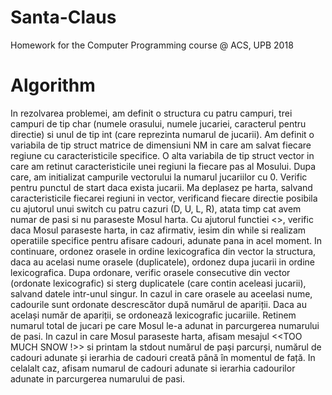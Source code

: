 # Santa-Claus
Homework for the Computer Programming course @ ACS, UPB 2018

# Algorithm

 In rezolvarea problemei, am definit o structura cu patru campuri, trei campuri de tip char (numele orasului, numele jucariei, caracterul pentru directie) si unul de tip int (care reprezinta numarul de jucarii). Am definit o variabila de tip struct matrice de dimensiuni NM in care am salvat fiecare regiune cu caracteristicile specifice. O alta variabila de tip struct vector in care am retinut caracteristicile unei regiuni la fiecare pas al Mosului. Dupa care, am initializat campurile vectorului la numarul jucariilor cu 0. Verific pentru punctul de start daca exista jucarii.
   Ma deplasez pe harta, salvand caracteristicile fiecarei regiuni in vector, verificand fiecare directie posibila cu ajutorul unui switch cu patru cazuri (D, U, L, R), atata timp cat avem numar de pasi si nu paraseste Mosul harta. Cu ajutorul functiei <<interior>>, verific daca Mosul paraseste harta, in caz afirmativ, iesim din while si realizam operatiile specifice pentru afisare cadouri, adunate pana in acel moment.
  In continuare, ordonez orasele in ordine lexicografica din vector la structura, daca au acelasi nume orasele (duplicatele), ordonez dupa jucarii in ordine lexicografica. Dupa ordonare, verific orasele consecutive din vector (ordonate lexicografic) si sterg duplicatele (care contin aceleasi jucarii), salvand datele intr-unul singur. In cazul in care orasele au aceelasi nume, cadourile sunt ordonate descrescător după numărul de apariții. Daca au același număr de apariții, se ordonează lexicografic jucariile. Retinem numarul total de jucari pe care Mosul le-a adunat in parcurgerea numarului de pasi.
  In cazul in care Mosul paraseste harta, afisam mesajul <<TOO MUCH SNOW !>> si printam la stdout numărul de pași parcurși, numărul de cadouri adunate și ierarhia de cadouri creată până în momentul de față. In celalalt caz, afisam numarul de cadouri adunate si ierarhia cadourilor adunate in parcurgerea numarului de pasi.

